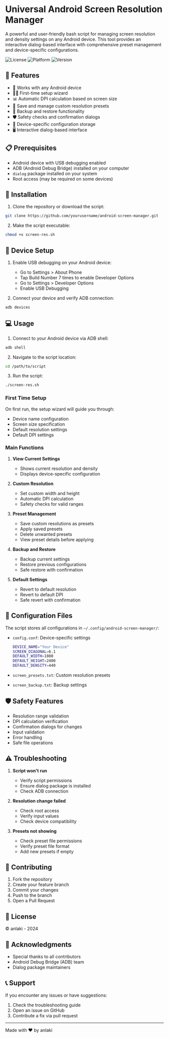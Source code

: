 # Universal Android Screen Resolution Manager

A powerful and user-friendly bash script for managing screen resolution and density settings on any Android device. This tool provides an interactive dialog-based interface with comprehensive preset management and device-specific configurations.

![License](https://img.shields.io/badge/License-Custom-green.svg)
![Platform](https://img.shields.io/badge/Platform-Android-blue.svg)
![Version](https://img.shields.io/badge/Version-2.1-orange.svg)

## 🌟 Features

- 📱 Works with any Android device
- 🧙‍♂️ First-time setup wizard
- 📊 Automatic DPI calculation based on screen size
- 💾 Save and manage custom resolution presets
- 🔄 Backup and restore functionality
- 🛡️ Safety checks and confirmation dialogs
- 🎯 Device-specific configuration storage
- 🖥️ Interactive dialog-based interface

## 📋 Prerequisites

- Android device with USB debugging enabled
- ADB (Android Debug Bridge) installed on your computer
- `dialog` package installed on your system
- Root access (may be required on some devices)

## 🚀 Installation

1. Clone the repository or download the script:
```bash
git clone https://github.com/yourusername/android-screen-manager.git
```

2. Make the script executable:
```bash
chmod +x screen-res.sh
```

## 📱 Device Setup

1. Enable USB debugging on your Android device:
   - Go to Settings > About Phone
   - Tap Build Number 7 times to enable Developer Options
   - Go to Settings > Developer Options
   - Enable USB Debugging

2. Connect your device and verify ADB connection:
```bash
adb devices
```

## 💻 Usage

1. Connect to your Android device via ADB shell:
```bash
adb shell
```

2. Navigate to the script location:
```bash
cd /path/to/script
```

3. Run the script:
```bash
./screen-res.sh
```

### First Time Setup
On first run, the setup wizard will guide you through:
- Device name configuration
- Screen size specification
- Default resolution settings
- Default DPI settings

### Main Functions

1. **View Current Settings**
   - Shows current resolution and density
   - Displays device-specific configuration

2. **Custom Resolution**
   - Set custom width and height
   - Automatic DPI calculation
   - Safety checks for valid ranges

3. **Preset Management**
   - Save custom resolutions as presets
   - Apply saved presets
   - Delete unwanted presets
   - View preset details before applying

4. **Backup and Restore**
   - Backup current settings
   - Restore previous configurations
   - Safe restore with confirmation

5. **Default Settings**
   - Revert to default resolution
   - Revert to default DPI
   - Safe revert with confirmation

## 📁 Configuration Files

The script stores all configurations in `~/.config/android-screen-manager/`:

- `config.conf`: Device-specific settings
  ```bash
  DEVICE_NAME="Your Device"
  SCREEN_DIAGONAL=6.1
  DEFAULT_WIDTH=1080
  DEFAULT_HEIGHT=2400
  DEFAULT_DENSITY=440
  ```

- `screen_presets.txt`: Custom resolution presets
- `screen_backup.txt`: Backup settings

## 🛡️ Safety Features

- Resolution range validation
- DPI calculation verification
- Confirmation dialogs for changes
- Input validation
- Error handling
- Safe file operations

## ⚠️ Troubleshooting

1. **Script won't run**
   - Verify script permissions
   - Ensure dialog package is installed
   - Check ADB connection

2. **Resolution change failed**
   - Check root access
   - Verify input values
   - Check device compatibility

3. **Presets not showing**
   - Check preset file permissions
   - Verify preset file format
   - Add new presets if empty

## 🤝 Contributing

1. Fork the repository
2. Create your feature branch
3. Commit your changes
4. Push to the branch
5. Open a Pull Request

## 📝 License

© anlaki - 2024

## 🙏 Acknowledgments

- Special thanks to all contributors
- Android Debug Bridge (ADB) team
- Dialog package maintainers

## 📞 Support

If you encounter any issues or have suggestions:
1. Check the troubleshooting guide
2. Open an issue on GitHub
3. Contribute a fix via pull request

---
Made with ❤️ by anlaki
